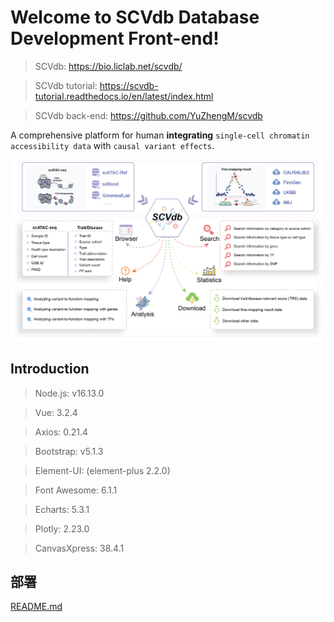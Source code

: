 # Welcome to SCVdb Database Development Front-end!

> SCVdb: https://bio.liclab.net/scvdb/

> SCVdb tutorial: https://scvdb-tutorial.readthedocs.io/en/latest/index.html

> SCVdb back-end: https://github.com/YuZhengM/scvdb

A comprehensive platform for human **integrating** `single-cell chromatin accessibility data` with `causal variant effects`.

![overview.png](src/assets/img/home/overview.png)

## Introduction

> Node.js: v16.13.0

> Vue: 3.2.4

> Axios: 0.21.4

> Bootstrap: v5.1.3

> Element-UI: (element-plus 2.2.0)

> Font Awesome: 6.1.1

> Echarts: 5.3.1

> Plotly: 2.23.0

> CanvasXpress: 38.4.1

## 部署

[README.md](deploy/README.md)
